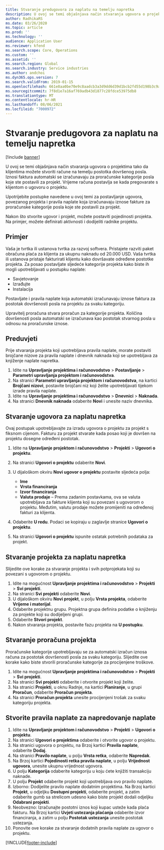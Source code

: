 ```yaml
---
title: Stvaranje predugovora za naplatu na temelju napretka
description: U ovoj se temi objašnjava način stvaranja ugovora o projektima tako da klijentima možete generirati račune na temelju postotka dovršenog posla.
author: RadhikaRS
ms.date: 03/26/2020
ms.topic: article
ms.prod: ''
ms.technology: ''
audience: Application User
ms.reviewer: kfend
ms.search.scope: Core, Operations
ms.custom: ''
ms.assetid: ''
ms.search.region: Global
ms.search.industry: Service industries
ms.author: andchoi
ms.dyn365.ops.version: 7
ms.search.validFrom: 2019-01-15
ms.openlocfilehash: 661e8aa0be70e9c8aadcb3a3d9dd6d39d1bcb2fd55d198b3c9af19fc2d0ae9d3
ms.sourcegitcommit: 7f8d1e7a16af769adb43d1877c28fdce53975db8
ms.translationtype: MT
ms.contentlocale: hr-HR
ms.lasthandoff: 08/06/2021
ms.locfileid: "7000972"
---
```

# <a name="create-advanced-contracts-for-billing-based-on-progress"></a>Stvaranje predugovora za naplatu na temelju napretka
[!include [banner](../includes/banner.md)]

U ovoj se temi objašnjava način stvaranja ugovora o projektima tako da klijentima možete stvoriti račune na temelju postotka dovršenog posla. Iznosi faktura automatski se izračunavaju za proračunske kategorije posla koje ste postavili za projekt. Vrijeme računa postavlja se kada pregovarate s klijentom o ugovoru o projektu.

Upotrijebite postupke navedene u ovoj temi za postavljanje ugovora, povezanog projekta i pravila naplate koja izračunavaju iznose fakture za proračunske kategorije posla koje ste postavili za projekt.

Nakon što stvorite ugovor i projekt, možete postaviti pojedinosti projekta. Na primjer, možete definirati aktivnosti i dodijeliti radnike projektu.

## <a name="example"></a>Primjer

Vaša je tvrtka ili ustanova tvrtka za razvoj softvera. Pristajete razviti paket obračuna plaća za klijenta za ukupnu naknadu od 20.000 USD. Vaša tvrtka ili ustanova pristaje fakturirati klijentu kako dovršavate određene postotke projekta. Za posao postavljate sljedeće kategorije projekta kako biste ih mogli upotrebljavati u postupku naplate:

- Savjetovanje
- Izrađujte
- Instalacija

Postavljate i pravila naplate koja automatski izračunavaju iznose faktura za postotak dovršenosti posla na projektu za svaku kategoriju.

Upravitelj proračuna stvara proračun za kategorije projekta. Količina dovršenosti posla automatski se izračunava kao postotak stvarnog posla u odnosu na proračunske iznose.

## <a name="prerequisites"></a>Preduvjeti

Prije stvaranja projekta koji upotrebljava pravila naplate, morate postaviti brojčane nizove za pravila naplate i dnevnik naknada koji se upotrebljava za knjiženje naplate napretka.

1. Idite na **Upravljanje projektima i računovodstvo** \> **Postavljanje** \> **Parametri upravljanja projektom i računovodstva**.
2. Na stranici **Parametri upravljanja projektom i računovodstva**, na kartici **Brojčani nizovi**, postavite brojčani niz koji želite upotrebljavati tijekom izrade pravila naplate.
3. Idite na **Upravljanje projektima i računovodstvo** \> **Dnevnici** \> **Naknada**.
4. Na stranici **Dnevnik naknada** odaberite **Novi** i unesite naziv dnevnika.

## <a name="create-a-contract-for-progress-billings"></a>Stvaranje ugovora za naplatu napretka

Ovaj postupak upotrebljavajte za izradu ugovora o projektu za projekt s fiksnom cijenom. Fakturu za projekt stvarate kada posao koji je dovršen na projektu dosegne određeni postotak.

1. Idite na **Upravljanje projektom i računovodstvo** \> **Projekti** \> **Ugovori o projektu**.
2. Na stranici **Ugovori o projektu** odaberite **Novi**.
3. U dijaloškom okviru **Novi ugovor o projektu** postavite sljedeća polja:

    - **Ime**
    - **Vrsta financiranja**
    - **Izvor financiranja**
    - **Valuta prodaje** – Prema zadanim postavkama, ova se valuta upotrebljava za fakture klijenta koji su povezani s ugovorom o projektu. Međutim, valutu prodaje možete promijeniti na određenoj fakturi za klijenta.

4. Odaberite **U redu**. Podaci se kopiraju u zaglavlje stranice **Ugovori o projektu**.
5. Na stranici **Ugovori o projektu** ispunite ostatak potrebnih podataka za projekt.

## <a name="create-a-project-for-progress-billings"></a>Stvaranje projekta za naplatu napretka

Slijedite ove korake za stvaranje projekta i svih potprojekata koji su povezani s ugovorom o projektu.

1. Idite na mogućnost **Upravljanje projektima i računovodstvo** \> **Projekti** \> **Svi projekti**.
2. Na stranici **Svi projekti** odaberite **Novi**.
3. U dijaloškom okviru **Novi projekt**, u polju **Vrsta projekta**, odaberite **Vrijeme i materijal**.
4. Odaberite projektnu grupu. Projektna grupa definira podatke o knjiženju za projekte koji su dodijeljeni grupi.
5. Odaberite **Stvori projekt**.
6. Nakon stvaranja projekta, postavite fazu projekta na **U postupku**.

## <a name="create-a-budget-for-a-project"></a>Stvaranje proračuna projekta

Proračunske kategorije upotrebljavaju se za automatski izračun iznosa računa za postotak dovršenosti posla za svaku kategoriju. Slijedite ove korake kako biste stvorili proračunske kategorije za procijenjene troškove.

1. Idite na mogućnost **Upravljanje projektima i računovodstvo** \> **Projekti** \> **Svi projekti**.
2. Na stranici **Svi projekti** odaberite i otvorite projekt koji želite.
3. Na stranici **Projekti**, u oknu Radnje, na kartici **Planiranje**, u grupi **Proračun**, odaberite **Proračun projekta**.
4. Na stranici **Proračun projekta** unesite procijenjeni trošak za svaku kategoriju projekta.

## <a name="create-billing-rules-for-progress-billings"></a>Stvorite pravila naplate za napredovanje naplate

1. Idite na **Upravljanje projektom i računovodstvo** \> **Projekti** \> **Ugovori o projektu**.
2. Na stranici **Ugovori o projektima** odaberite i otvorite ugovor o projektu.
3. Na stranici ugovora o projektu, na Brzoj kartici **Pravila naplate**, odaberite **Dodaj**.
4. Na stranici **Pravilo naplate**, u polju **Vrsta retka**, odaberite **Napredak**.
5. Na Brzoj kartici **Pojedinosti retka pravila naplate**, u polju **Vrijednost ugovora**, unesite ukupnu vrijednost ugovora.
6. U polju **Kategorija** odaberite kategoriju u koju ćete knjižiti transakciju naknade.
7. U polju **Projekt** odaberite projekt koji upotrebljava ovo pravilo naplate.
8. Izborno: Dodijelite pravilo naplate dodatnim projektima. Na Brzoj kartici **Projekt**, u odjeljku **Dostupni projekti**, odaberite projekt, a zatim odaberite gumb sa strelicom udesno kako biste projekt dodali odjeljku **Odabrani projekti**.
9. Neobvezno: Izračunajte postotni iznos koji kupac usteže kada plaća fakturu. Na Brzoj kartici **Uvjeti ustezanja plaćanja** odaberite izvor financiranja, a zatim u polju **Postotak ustezanja** unesite postotak ustezanja.
10. Ponovite ove korake za stvaranje dodatnih pravila naplate za ugovor o projektu.


[!INCLUDE[footer-include](../includes/footer-banner.md)]
